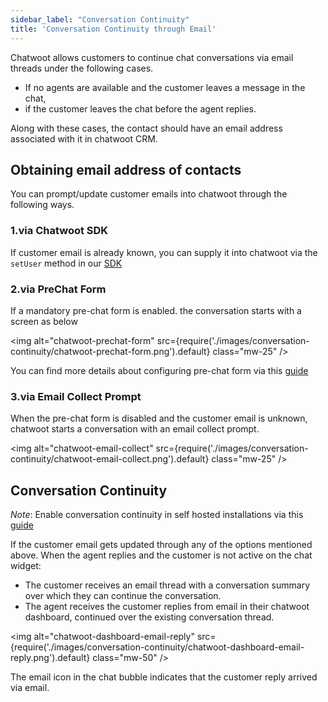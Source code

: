 ```yaml
---
sidebar_label: "Conversation Continuity"
title: 'Conversation Continuity through Email'
---
```


Chatwoot allows customers to continue chat conversations via email threads under the following cases.

- If no agents are available and the customer leaves a message in the chat,
- if the customer leaves the chat before the agent replies.

Along with these cases, the contact should have an email address associated with it in chatwoot CRM.

## Obtaining email address of contacts

You can prompt/update customer emails into chatwoot through the following ways.

### 1.via Chatwoot SDK

If customer email is already known, you can supply it into chatwoot via the `setUser` method in our [SDK](/product/channels/live-chat/sdk/setup)

### 2.via PreChat Form

If a mandatory pre-chat form is enabled. the conversation starts with a screen as below

<img alt="chatwoot-prechat-form" src={require('./images/conversation-continuity/chatwoot-prechat-form.png').default} class="mw-25" />

You can find more details about configuring pre-chat form via this [guide](user-guide/features/pre-chat-form.md)

### 3.via Email Collect Prompt

When the pre-chat form is disabled and the customer email is unknown, chatwoot starts a conversation with an email collect prompt.

<img alt="chatwoot-email-collect" src={require('./images/conversation-continuity/chatwoot-email-collect.png').default} class="mw-25" />

## Conversation Continuity

_Note_: Enable conversation continuity in self hosted installations via this [guide](/self-hosted/configuration/features/email-channel/conversation-continuity)

If the customer email gets updated through any of the options mentioned above. When the agent replies and the customer is not active on the chat widget:

- The customer receives an email thread with a conversation summary over which they can continue the conversation.
- The agent receives the customer replies from email in their chatwoot dashboard, continued over the existing conversation thread.

<img alt="chatwoot-dashboard-email-reply" src={require('./images/conversation-continuity/chatwoot-dashboard-email-reply.png').default} class="mw-50" />

The email icon in the chat bubble indicates that the customer reply arrived via email.
